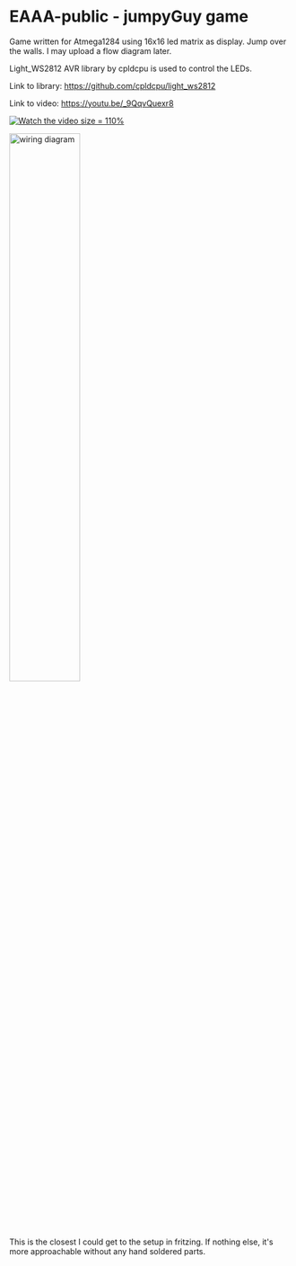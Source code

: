 

# EAAA-public - jumpyGuy game
Game written for Atmega1284 using 16x16 led matrix as display. Jump over the walls.
I may upload a flow diagram later.

Light_WS2812 AVR library by cpldcpu is used to control the LEDs.

Link to library: https://github.com/cpldcpu/light_ws2812

Link to video: https://youtu.be/_9QqvQuexr8


[![Watch the video](https://i.imgur.com/rZstE7J.gif) size = 110%](https://www.youtube.com/watch?v=_9QqvQuexr8)



<img src="https://i.imgur.com/eLuGCKw.png" alt="wiring diagram" width="50%" height="50%">

This is the closest I could get to the setup in fritzing. If nothing else, it's more approachable without any hand soldered parts.
